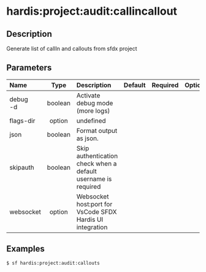 <!-- This file has been generated with command 'sf hardis:doc:plugin:generate'. Please do not update it manually or it may be overwritten -->
# hardis:project:audit:callincallout

## Description

Generate list of callIn and callouts from sfdx project

## Parameters

|Name|Type|Description|Default|Required|Options|
|:---|:--:|:----------|:-----:|:------:|:-----:|
|debug<br/>-d|boolean|Activate debug mode (more logs)||||
|flags-dir|option|undefined||||
|json|boolean|Format output as json.||||
|skipauth|boolean|Skip authentication check when a default username is required||||
|websocket|option|Websocket host:port for VsCode SFDX Hardis UI integration||||

## Examples

```shell
$ sf hardis:project:audit:callouts
```


